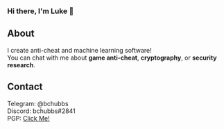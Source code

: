 ### Hi there, I'm Luke 👋

## About
I create anti-cheat and machine learning software!\
You can chat with me about **game anti-cheat**, **cryptography**, or **security research**.

## Contact
Telegram: @bchubbs\
Discord: bchubbs#2841\
PGP: [Click Me!](https://github.com/bchubbs/pgp)
